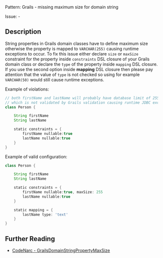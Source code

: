 Pattern: Grails - missing maximum size for domain string

Issue: -

## Description

String properties in Grails domain classes have to define maximum size otherwise the property is mapped to `VARCHAR(255)` causing runtime exceptions to occur. To fix this issue either declare `size` or `maxSize` constraint for the property inside `constraints` DSL closure of your Grails domain class or declare the `type` of the property inside `mapping` DSL closure. If you use the second option inside **mapping** DSL closure then please pay attention that the value of `type` is not
checked so using for example `VARCHAR(50)` would still cause runtime exceptions.

Example of violations:

``` groovy
// both firstName and lastName will probably have database limit of 255 characters
// which is not validated by Grails validation causing runtime JDBC exception
class Person {

    String firstName
    String lastName

    static constraints = {
        firstName nullable:true
        lastName nullable:true
    }
}
```

Example of valid configuration:

``` groovy
class Person {

    String firstName
    String lastName

    static constraints = {
        firstName nullable:true, maxSize: 255
        lastName nullable:true
    }

    static mapping = {
        lastName type: 'text'
    }
}
```

## Further Reading

* [CodeNarc - GrailsDomainStringPropertyMaxSize](https://codenarc.github.io/CodeNarc/codenarc-rules-grails.html#grailsdomainstringpropertymaxsize-rule)